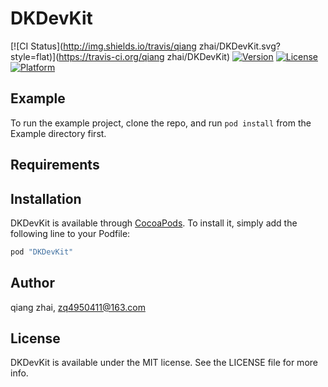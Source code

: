 # DKDevKit

[![CI Status](http://img.shields.io/travis/qiang zhai/DKDevKit.svg?style=flat)](https://travis-ci.org/qiang zhai/DKDevKit)
[![Version](https://img.shields.io/cocoapods/v/DKDevKit.svg?style=flat)](http://cocoapods.org/pods/DKDevKit)
[![License](https://img.shields.io/cocoapods/l/DKDevKit.svg?style=flat)](http://cocoapods.org/pods/DKDevKit)
[![Platform](https://img.shields.io/cocoapods/p/DKDevKit.svg?style=flat)](http://cocoapods.org/pods/DKDevKit)

## Example

To run the example project, clone the repo, and run `pod install` from the Example directory first.

## Requirements

## Installation

DKDevKit is available through [CocoaPods](http://cocoapods.org). To install
it, simply add the following line to your Podfile:

```ruby
pod "DKDevKit"
```

## Author

qiang zhai, zq4950411@163.com

## License

DKDevKit is available under the MIT license. See the LICENSE file for more info.
